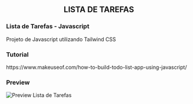 <h2 align="center">
    LISTA DE TAREFAS
</h2>

<h3>Lista de Tarefas - Javascript</h3>
<p>Projeto de Javascript utilizando Tailwind CSS</p>

<h3>Tutorial</h3>
<p>https://www.makeuseof.com/how-to-build-todo-list-app-using-javascript/</p>

<h3>Preview</h3>
<img alt="Preview Lista de Tarefas" src="Preview-ListaDeTarefas">